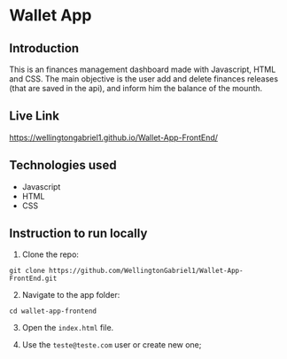 # Wallet App

## Introduction

This is an finances management dashboard made with Javascript, HTML and CSS. The main objective is
the user add and delete finances releases (that are saved in the api), and inform him the balance
of the mounth.

## Live Link
https://wellingtongabriel1.github.io/Wallet-App-FrontEnd/

## Technologies used
- Javascript
- HTML
- CSS

## Instruction to run locally

1. Clone the repo:
```
git clone https://github.com/WellingtonGabriel1/Wallet-App-FrontEnd.git
```

2. Navigate to the app folder: 
```
cd wallet-app-frontend
```

3. Open the `index.html` file.

4. Use the `teste@teste.com` user or create new one;